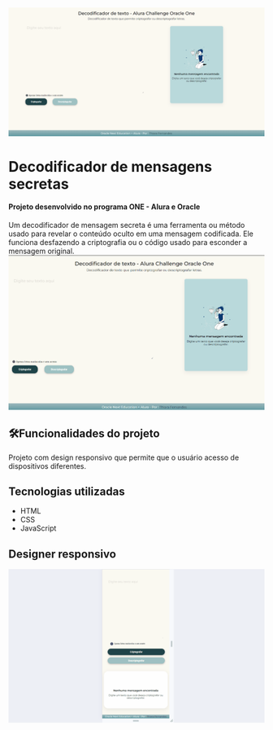  
 <img src="chaaleng.png" alt="print da tela inicial do projeto">

# Decodificador de mensagens secretas
  #### Projeto desenvolvido no programa ONE - Alura e Oracle
  Um decodificador de mensagem secreta é uma ferramenta ou método usado para revelar o conteúdo oculto em uma mensagem codificada. Ele funciona desfazendo a criptografia ou o código usado para esconder a mensagem original.
  <img src="Animação-full.gif">


  ## 🛠️Funcionalidades do projeto
  Projeto com design responsivo que permite que o usuário acesso de dispositivos diferentes.

  ## Tecnologias utilizadas
   - HTML
   - CSS
   - JavaScript

   ## Designer responsivo
   <img src="Animação.gif">

